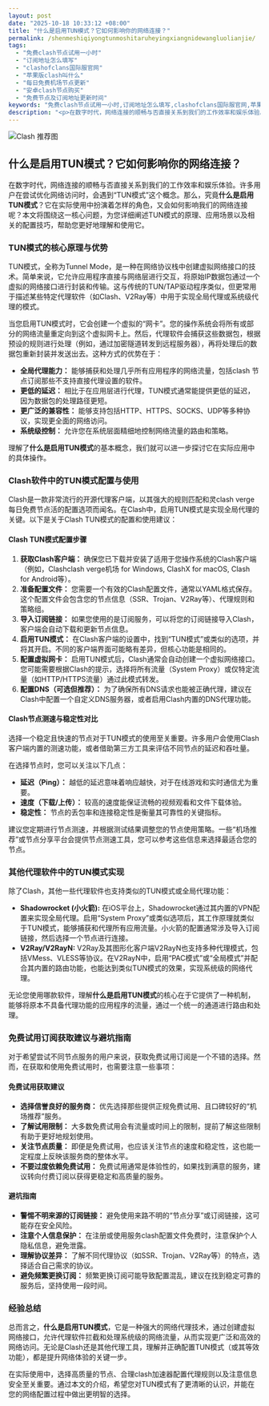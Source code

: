 ```yaml
---
layout: post
date: "2025-10-18 10:33:12 +08:00"
title: "什么是启用TUN模式？它如何影响你的网络连接？"
permalink: /shenmeshiqiyongtunmoshitaruheyingxiangnidewangluolianjie/
tags:
  - "免费clash节点试用一小时"
  - "订阅地址怎么填写"
  - "clashofclans国际服官网"
  - "苹果版clash叫什么"
  - "每日免费机场节点更新"
  - "安卓clash节点购买"
  - "免费节点及订阅地址更新时间"
keywords: "免费clash节点试用一小时,订阅地址怎么填写,clashofclans国际服官网,苹果版clash叫什么,每日免费机场节点更新,安卓clash节点购买,免费节点及订阅地址更新时间"
description: "<p>在数字时代，网络连接的顺畅与否直接关系到我们的工作效率和娱乐体验。许多用户在尝试优化网络访问时，会遇到“TUN模式”这个概念。那么，究竟<strong>什么是启用TUN模式</strong>？它在实际使用中扮演着怎样的角色，又会如何影响我们的网络连接呢？本文将围绕这一核心问题，为您详细阐述TUN模式的原理、应用场景以及相关的配置技巧，帮助您更好地理解和使用它。</p>"
---
```


![Clash 推荐图](https://clashjd.github.io/assets/img/节点订阅地址.png)

## 什么是启用TUN模式？它如何影响你的网络连接？

<p>在数字时代，网络连接的顺畅与否直接关系到我们的工作效率和娱乐体验。许多用户在尝试优化网络访问时，会遇到“TUN模式”这个概念。那么，究竟<strong>什么是启用TUN模式</strong>？它在实际使用中扮演着怎样的角色，又会如何影响我们的网络连接呢？本文将围绕这一核心问题，为您详细阐述TUN模式的原理、应用场景以及相关的配置技巧，帮助您更好地理解和使用它。</p>
<h3>TUN模式的核心原理与优势</h3>
<p>TUN模式，全称为Tunnel Mode，是一种在网络协议栈中创建虚拟网络接口的技术。简单来说，它允许应用程序直接与网络层进行交互，将原始IP数据包通过一个虚拟的网络接口进行封装和传输。这与传统的TUN/TAP驱动程序类似，但更常用于描述某些特定代理软件（如Clash、V2Ray等）中用于实现全局代理或系统级代理的模式。</p>
<p>当您启用TUN模式时，它会创建一个虚拟的“网卡”。您的操作系统会将所有或部分的网络流量重定向到这个虚拟网卡上。然后，代理软件会捕获这些数据包，根据预设的规则进行处理（例如，通过加密隧道转发到远程服务器），再将处理后的数据包重新封装并发送出去。这种方式的优势在于：</p>
<ul>
<li><strong>全局代理能力：</strong> 能够捕获和处理几乎所有应用程序的网络流量，包括clash 节点订阅那些不支持直接代理设置的软件。</li>
<li><strong>更低的延迟：</strong> 相比于在应用层进行代理，TUN模式通常能提供更低的延迟，因为数据包的处理路径更短。</li>
<li><strong>更广泛的兼容性：</strong> 能够支持包括HTTP、HTTPS、SOCKS、UDP等多种协议，实现更全面的网络访问。</li>
<li><strong>系统级控制：</strong> 允许您在系统层面精细地控制网络流量的路由和策略。</li>
</ul>
<p>理解了<strong>什么是启用TUN模式</strong>的基本概念，我们就可以进一步探讨它在实际应用中的具体操作。</p>
<h3>Clash软件中的TUN模式配置与使用</h3>
<p>Clash是一款非常流行的开源代理客户端，以其强大的规则匹配和灵clash verge每日免费节点活的配置选项而闻名。在Clash中，启用TUN模式是实现全局代理的关键。以下是关于Clash TUN模式的配置和使用建议：</p>
<h4>Clash TUN模式配置步骤</h4>
<ol>
<li><strong>获取Clash客户端：</strong> 确保您已下载并安装了适用于您操作系统的Clash客户端（例如，Clashclash verge机场 for Windows, ClashX for macOS, Clash for Android等）。</li>
<li><strong>准备配置文件：</strong> 您需要一个有效的Clash配置文件，通常以YAML格式保存。这个配置文件会包含您的节点信息（SSR、Trojan、V2Ray等）、代理规则和策略组。</li>
<li><strong>导入订阅链接：</strong> 如果您使用的是订阅服务，可以将您的订阅链接导入Clash，客户端会自动下载和更新节点信息。</li>
<li><strong>启用TUN模式：</strong> 在Clash客户端的设置中，找到“TUN模式”或类似的选项，并将其开启。不同的客户端界面可能略有差异，但核心功能是相同的。</li>
<li><strong>配置虚拟网卡：</strong> 启用TUN模式后，Clash通常会自动创建一个虚拟网络接口。您可能需要根据Clash的提示，选择将所有流量（System Proxy）或仅特定流量（如HTTP/HTTPS流量）通过此模式转发。</li>
<li><strong>配置DNS（可选但推荐）：</strong> 为了确保所有DNS请求也能被正确代理，建议在Clash中配置一个自定义DNS服务器，或者启用Clash内置的DNS代理功能。</li>
</ol>
<h4>Clash节点测速与稳定性对比</h4>
<p>选择一个稳定且快速的节点对于TUN模式的使用至关重要。许多用户会使用Clash客户端内置的测速功能，或者借助第三方工具来评估不同节点的延迟和吞吐量。</p>
<p>在选择节点时，您可以关注以下几点：</p>
<ul>
<li><strong>延迟（Ping）：</strong> 越低的延迟意味着响应越快，对于在线游戏和实时通信尤为重要。</li>
<li><strong>速度（下载/上传）：</strong> 较高的速度能保证流畅的视频观看和文件下载体验。</li>
<li><strong>稳定性：</strong> 节点的丢包率和连接稳定性是衡量其可靠性的关键指标。</li>
</ul>
<p>建议您定期进行节点测速，并根据测试结果调整您的节点使用策略。一些“机场推荐”或节点分享平台会提供节点测速工具，您可以参考这些信息来选择最适合您的节点。</p>
<h3>其他代理软件中的TUN模式实现</h3>
<p>除了Clash，其他一些代理软件也支持类似的TUN模式或全局代理功能：</p>
<ul>
<li><strong>Shadowrocket (小火箭):</strong> 在iOS平台上，Shadowrocket通过其内置的VPN配置来实现全局代理。启用“System Proxy”或类似选项后，其工作原理就类似于TUN模式，能够捕获和代理所有应用流量。小火箭的配置通常涉及导入订阅链接，然后选择一个节点进行连接。</li>
<li><strong>V2Ray/V2RayN:</strong> V2Ray及其图形化客户端V2RayN也支持多种代理模式，包括VMess、VLESS等协议。在V2RayN中，启用“PAC模式”或“全局模式”并配合其内置的路由功能，也能达到类似TUN模式的效果，实现系统级的网络代理。</li>
</ul>
<p>无论您使用哪款软件，理解<strong>什么是启用TUN模式</strong>的核心在于它提供了一种机制，能够将原本不具备代理功能的应用程序的流量，通过一个统一的通道进行路由和处理。</p>
<h3>免费试用订阅获取建议与避坑指南</h3>
<p>对于希望尝试不同节点服务的用户来说，获取免费试用订阅是一个不错的选择。然而，在获取和使用免费试用时，也需要注意一些事项：</p>
<h4>免费试用获取建议</h4>
<ul>
<li><strong>选择信誉良好的服务商：</strong> 优先选择那些提供正规免费试用、且口碑较好的“机场推荐”服务。</li>
<li><strong>了解试用限制：</strong> 大多数免费试用会有流量或时间上的限制，提前了解这些限制有助于更好地规划使用。</li>
<li><strong>关注节点质量：</strong> 即便是免费试用，也应该关注节点的速度和稳定性，这也能一定程度上反映该服务商的整体水平。</li>
<li><strong>不要过度依赖免费试用：</strong> 免费试用通常是体验性的，如果找到满意的服务，建议转向付费订阅以获得更稳定和高质量的服务。</li>
</ul>
<h4>避坑指南</h4>
<ul>
<li><strong>警惕不明来源的订阅链接：</strong> 避免使用来路不明的“节点分享”或订阅链接，这可能存在安全风险。</li>
<li><strong>注意个人信息保护：</strong> 在注册或使用服务clash配置文件免费时，注意保护个人隐私信息，避免泄露。</li>
<li><strong>理解协议差异：</strong> 了解不同代理协议（如SSR、Trojan、V2Ray等）的特点，选择适合自己需求的协议。</li>
<li><strong>避免频繁更换订阅：</strong> 频繁更换订阅可能导致配置混乱，建议在找到稳定可靠的服务后，坚持使用一段时间。</li>
</ul>
<h3>经验总结</h3>
<p>总而言之，<strong>什么是启用TUN模式</strong>，它是一种强大的网络代理技术，通过创建虚拟网络接口，允许代理软件拦截和处理系统级的网络流量，从而实现更广泛和高效的网络访问。无论是Clash还是其他代理工具，理解并正确配置TUN模式（或其等效功能），都是提升网络体验的关键一步。</p>
<p>在实际使用中，选择高质量的节点、合理clash加速器配置代理规则以及注意信息安全至关重要。通过本文的介绍，希望您对TUN模式有了更清晰的认识，并能在您的网络配置过程中做出更明智的选择。</p>